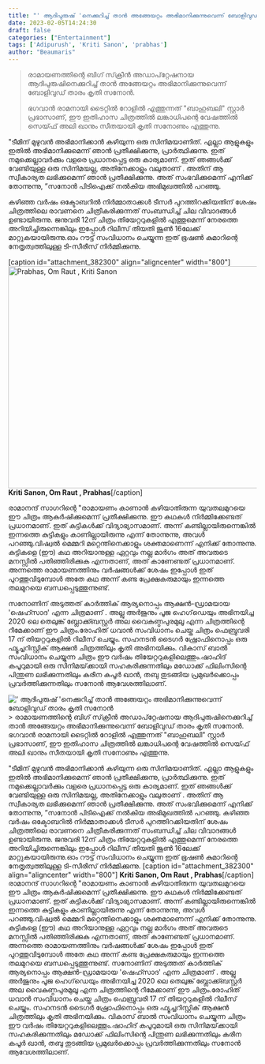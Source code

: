 ```yaml
---
title: "' ആദിപുരുഷ് 'നെക്കുറിച്ച് താൻ അങ്ങേയറ്റം അഭിമാനിക്കുന്നുവെന്ന് ബോളിവുഡ് താരം കൃതി സനോൻ"
date: 2023-02-05T14:24:30
draft: false
categories: ["Entertainment"]
tags: ['Adipurush', 'Kriti Sanon', 'prabhas']
author: "Beaumaris"
---
```


<blockquote>രാമായണത്തിന്റെ ബിഗ് സ്‌ക്രീൻ അഡാപ്‌റ്റേഷനായ ആദിപുരുഷിനെക്കുറിച്ച് താൻ അങ്ങേയറ്റം അഭിമാനിക്കുന്നുവെന്ന് ബോളിവുഡ് താരം കൃതി സനോൻ.

ഭഗവാൻ രാമനായി ടൈറ്റിൽ റോളിൽ എത്തുന്നത് "ബാഹുബലി" സ്റ്റാർ പ്രഭാസാണ്, ഈ ഇതിഹാസ ചിത്രത്തിൽ ലങ്കാധിപന്റെ വേഷത്തിൽ സെയ്ഫ് അലി ഖാനും സീതയായി കൃതി സനോണും എത്തുന്നു.</blockquote>
"ടീമിന് മുഴുവൻ അഭിമാനിക്കാൻ കഴിയുന്ന ഒരു സിനിമയാണിത്. എല്ലാ ആളുകളും ഇതിൽ അഭിമാനിക്കുമെന്ന് ഞാൻ പ്രതീക്ഷിക്കുന്നു, പ്രാർത്ഥിക്കുന്നു. ഇത് നമുക്കെല്ലാവർക്കും വളരെ പ്രധാനപ്പെട്ട ഒരു കാര്യമാണ്. ഇത് ഞങ്ങൾക്ക് വേണ്ടിയുള്ള ഒരു സിനിമയല്ല, അതിനേക്കാളും വലുതാണ് . അതിന് ആ സ്വീകാര്യത ലഭിക്കുമെന്ന് ഞാൻ പ്രതീക്ഷിക്കുന്നു. അത് സംഭവിക്കുമെന്ന് എനിക്ക് തോന്നുന്നു, ”സനോൻ പിടിഐക്ക് നൽകിയ അഭിമുഖത്തിൽ പറഞ്ഞു.

കഴിഞ്ഞ വർഷം ഒക്ടോബറിൽ നിർമ്മാതാക്കൾ ടീസർ പുറത്തിറക്കിയതിന് ശേഷം ചിത്രത്തിലെ രാവണനെ ചിത്രീകരിക്കുന്നത് സംബന്ധിച്ച് ചില വിവാദങ്ങൾ ഉണ്ടായിരുന്നു. ജനുവരി 12ന് ചിത്രം തിയേറ്ററുകളിൽ എത്തുമെന്ന് നേരത്തെ അറിയിച്ചിരുന്നെങ്കിലും ഇപ്പോൾ റിലീസ് തീയതി ജൂൺ 16ലേക്ക് മാറ്റുകയായിരുന്നു.ഓം റൗട്ട് സംവിധാനം ചെയ്യുന്ന ഇത് ഭൂഷൺ കുമാറിന്റെ നേതൃത്വത്തിലുള്ള ടി-സീരീസ് നിർമ്മിക്കുന്നു.

[caption id="attachment_382300" align="aligncenter" width="800"]<img class="size-large wp-image-382300" src="https://cdn.boolokam.com/articles/2023/02/94657063-1024x576.webp" alt=" Prabhas, Om Raut , Kriti Sanon " width="800" height="450" /> <strong>Kriti Sanon, Om Raut , Prabhas</strong>[/caption]

രാമാനന്ദ് സാഗറിന്റെ "രാമായണം കാണാൻ കഴിയാതിരുന്ന യുവതലമുറയെ ഈ ചിത്രം ആകർഷിക്കുമെന്ന് പ്രതീക്ഷിക്കുന്നു. ഈ കഥകൾ നിർമ്മിക്കേണ്ടത് പ്രധാനമാണ്. ഇത് കുട്ടികൾക്ക് വിദ്യാഭ്യാസമാണ്. അന്ന് കണ്ടില്ലായിരുന്നെങ്കിൽ ഇന്നത്തെ കുട്ടികളും കാണില്ലായിരുന്നു എന്ന് തോന്നുന്നു, അവൾ പറഞ്ഞു.വിഷ്വൽ മെമ്മറി മറ്റെന്തിനെക്കാളും ശക്തമാണെന്ന് എനിക്ക് തോന്നുന്നു. കുട്ടികളെ (ഈ) കഥ അറിയാനുള്ള ഏറ്റവും നല്ല മാർഗം അത് അവരുടെ മനസ്സിൽ പതിഞ്ഞിരിക്കുക എന്നതാണ്, അത് കാണേണ്ടത് പ്രധാനമാണ്. അന്നത്തെ രാമായണത്തിനും വർഷങ്ങൾക്ക് ശേഷം ഇപ്പോൾ ഇത് പുറത്തുവിടുമ്പോൾ അതേ കഥ അന്ന് കണ്ട പ്രേക്ഷകരുമായും ഇന്നത്തെ തലമുറയെ ബന്ധപ്പെടുത്തുന്നുണ്ട്.

സനോണിന് അടുത്തത് കാർത്തിക് ആര്യനൊപ്പം ആക്ഷൻ-ഡ്രാമയായ 'ഷെഹ്സാദ' എന്ന ചിത്രമാണ് . അല്ലു അർജുനും പൂജ ഹെഗ്‌ഡെയും അഭിനയിച്ച 2020 ലെ തെലുങ്ക് ബ്ലോക്ക്ബസ്റ്റർ അല വൈകുണ്ഠപുരമുലൂ എന്ന ചിത്രത്തിന്റെ റീമേക്കാണ് ഈ ചിത്രം.രോഹിത് ധവാൻ സംവിധാനം ചെയ്ത ചിത്രം ഫെബ്രുവരി 17 ന് തിയറ്ററുകളിൽ റിലീസ് ചെയ്യും. സഹനടൻ ടൈഗർ ഷ്രോഫിനൊപ്പം ഒരു ഫ്യൂച്ചറിസ്റ്റിക് ആക്ഷൻ ചിത്രത്തിലും കൃതി അഭിനയിക്കും. വികാസ് ബാൽ സംവിധാനം ചെയ്യുന്ന ചിത്രം ഈ വർഷം തിയേറ്ററുകളിലെത്തും.ഷാഹിദ് കപൂറുമായി ഒരു സിനിമയ്‌ക്കായി സഹകരിക്കുന്നതിലും മഡോക്ക് ഫിലിംസിന്റെ പിന്തുണ ലഭിക്കുന്നതിലും കരീന കപൂർ ഖാൻ, തബു തുടങ്ങിയ പ്രമുഖർക്കൊപ്പം പ്രവർത്തിക്കുന്നതിലും സനോൻ ആവേശത്തിലാണ്.


![' ആദിപുരുഷ് 'നെക്കുറിച്ച് താൻ അങ്ങേയറ്റം അഭിമാനിക്കുന്നുവെന്ന് ബോളിവുഡ് താരം കൃതി സനോൻ](https://cdn.boolokam.com/articles/2023/02/94657063-1024x576.webp)> രാമായണത്തിന്റെ ബിഗ് സ്‌ക്രീൻ അഡാപ്‌റ്റേഷനായ ആദിപുരുഷിനെക്കുറിച്ച് താൻ അങ്ങേയറ്റം അഭിമാനിക്കുന്നുവെന്ന് ബോളിവുഡ് താരം കൃതി സനോൻ. ഭഗവാൻ രാമനായി ടൈറ്റിൽ റോളിൽ എത്തുന്നത് "ബാഹുബലി" സ്റ്റാർ പ്രഭാസാണ്, ഈ ഇതിഹാസ ചിത്രത്തിൽ ലങ്കാധിപന്റെ വേഷത്തിൽ സെയ്ഫ് അലി ഖാനും സീതയായി കൃതി സനോണും എത്തുന്നു.

"ടീമിന് മുഴുവൻ അഭിമാനിക്കാൻ കഴിയുന്ന ഒരു സിനിമയാണിത്. എല്ലാ ആളുകളും ഇതിൽ അഭിമാനിക്കുമെന്ന് ഞാൻ പ്രതീക്ഷിക്കുന്നു, പ്രാർത്ഥിക്കുന്നു. ഇത് നമുക്കെല്ലാവർക്കും വളരെ പ്രധാനപ്പെട്ട ഒരു കാര്യമാണ്. ഇത് ഞങ്ങൾക്ക് വേണ്ടിയുള്ള ഒരു സിനിമയല്ല, അതിനേക്കാളും വലുതാണ് . അതിന് ആ സ്വീകാര്യത ലഭിക്കുമെന്ന് ഞാൻ പ്രതീക്ഷിക്കുന്നു. അത് സംഭവിക്കുമെന്ന് എനിക്ക് തോന്നുന്നു, ”സനോൻ പിടിഐക്ക് നൽകിയ അഭിമുഖത്തിൽ പറഞ്ഞു. കഴിഞ്ഞ വർഷം ഒക്ടോബറിൽ നിർമ്മാതാക്കൾ ടീസർ പുറത്തിറക്കിയതിന് ശേഷം ചിത്രത്തിലെ രാവണനെ ചിത്രീകരിക്കുന്നത് സംബന്ധിച്ച് ചില വിവാദങ്ങൾ ഉണ്ടായിരുന്നു. ജനുവരി 12ന് ചിത്രം തിയേറ്ററുകളിൽ എത്തുമെന്ന് നേരത്തെ അറിയിച്ചിരുന്നെങ്കിലും ഇപ്പോൾ റിലീസ് തീയതി ജൂൺ 16ലേക്ക് മാറ്റുകയായിരുന്നു.ഓം റൗട്ട് സംവിധാനം ചെയ്യുന്ന ഇത് ഭൂഷൺ കുമാറിന്റെ നേതൃത്വത്തിലുള്ള ടി-സീരീസ് നിർമ്മിക്കുന്നു. [caption id="attachment_382300" align="aligncenter" width="800"] **Kriti Sanon, Om Raut , Prabhas**[/caption] രാമാനന്ദ് സാഗറിന്റെ "രാമായണം കാണാൻ കഴിയാതിരുന്ന യുവതലമുറയെ ഈ ചിത്രം ആകർഷിക്കുമെന്ന് പ്രതീക്ഷിക്കുന്നു. ഈ കഥകൾ നിർമ്മിക്കേണ്ടത് പ്രധാനമാണ്. ഇത് കുട്ടികൾക്ക് വിദ്യാഭ്യാസമാണ്. അന്ന് കണ്ടില്ലായിരുന്നെങ്കിൽ ഇന്നത്തെ കുട്ടികളും കാണില്ലായിരുന്നു എന്ന് തോന്നുന്നു, അവൾ പറഞ്ഞു.വിഷ്വൽ മെമ്മറി മറ്റെന്തിനെക്കാളും ശക്തമാണെന്ന് എനിക്ക് തോന്നുന്നു. കുട്ടികളെ (ഈ) കഥ അറിയാനുള്ള ഏറ്റവും നല്ല മാർഗം അത് അവരുടെ മനസ്സിൽ പതിഞ്ഞിരിക്കുക എന്നതാണ്, അത് കാണേണ്ടത് പ്രധാനമാണ്. അന്നത്തെ രാമായണത്തിനും വർഷങ്ങൾക്ക് ശേഷം ഇപ്പോൾ ഇത് പുറത്തുവിടുമ്പോൾ അതേ കഥ അന്ന് കണ്ട പ്രേക്ഷകരുമായും ഇന്നത്തെ തലമുറയെ ബന്ധപ്പെടുത്തുന്നുണ്ട്. സനോണിന് അടുത്തത് കാർത്തിക് ആര്യനൊപ്പം ആക്ഷൻ-ഡ്രാമയായ 'ഷെഹ്സാദ' എന്ന ചിത്രമാണ് . അല്ലു അർജുനും പൂജ ഹെഗ്‌ഡെയും അഭിനയിച്ച 2020 ലെ തെലുങ്ക് ബ്ലോക്ക്ബസ്റ്റർ അല വൈകുണ്ഠപുരമുലൂ എന്ന ചിത്രത്തിന്റെ റീമേക്കാണ് ഈ ചിത്രം.രോഹിത് ധവാൻ സംവിധാനം ചെയ്ത ചിത്രം ഫെബ്രുവരി 17 ന് തിയറ്ററുകളിൽ റിലീസ് ചെയ്യും. സഹനടൻ ടൈഗർ ഷ്രോഫിനൊപ്പം ഒരു ഫ്യൂച്ചറിസ്റ്റിക് ആക്ഷൻ ചിത്രത്തിലും കൃതി അഭിനയിക്കും. വികാസ് ബാൽ സംവിധാനം ചെയ്യുന്ന ചിത്രം ഈ വർഷം തിയേറ്ററുകളിലെത്തും.ഷാഹിദ് കപൂറുമായി ഒരു സിനിമയ്‌ക്കായി സഹകരിക്കുന്നതിലും മഡോക്ക് ഫിലിംസിന്റെ പിന്തുണ ലഭിക്കുന്നതിലും കരീന കപൂർ ഖാൻ, തബു തുടങ്ങിയ പ്രമുഖർക്കൊപ്പം പ്രവർത്തിക്കുന്നതിലും സനോൻ ആവേശത്തിലാണ്.
